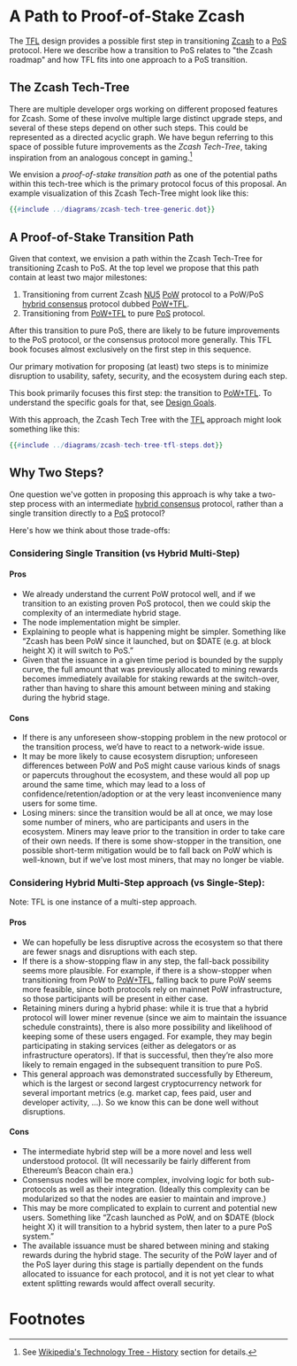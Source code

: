 # A Path to Proof-of-Stake Zcash

The [TFL](../terminology.md#definition-tfl) design provides a possible first step in transitioning [Zcash](https://z.cash) to a [PoS](../terminology.md#definition-pos) protocol. Here we describe how a transition to PoS relates to "the Zcash roadmap" and how TFL fits into one approach to a PoS transition.

## The Zcash Tech-Tree

There are multiple developer orgs working on different proposed features for Zcash. Some of these involve multiple large distinct upgrade steps, and several of these steps depend on other such steps. This could be represented as a directed acyclic graph. We have begun referring to this space of possible future improvements as the *Zcash Tech-Tree*, taking inspiration from an analogous concept in gaming.[^tech-tree-history]

We envision a *proof-of-stake transition path* as one of the potential paths within this tech-tree which is the primary protocol focus of this proposal. An example visualization of this Zcash Tech-Tree might look like this:

```dot process
{{#include ../diagrams/zcash-tech-tree-generic.dot}}
```

## A Proof-of-Stake Transition Path

Given that context, we envision a path within the Zcash Tech-Tree for transitioning Zcash to PoS. At the top level we propose that this path contain at least two major milestones:

1. Transitioning from current Zcash [NU5](../terminology.md#definition-nu5) [PoW](../terminology.md#definition-pow) protocol to a PoW/PoS [hybrid consensus](../terminology.md#definition-hybrid-consensus) protocol dubbed [PoW+TFL](../terminology.md#definition-pow-tfl).
2. Transitioning from [PoW+TFL](../terminology.md#definition-pow-tfl) to pure [PoS](../terminology.md#definition-pow-tfl) protocol.

After this transition to pure PoS, there are likely to be future improvements to the PoS protocol, or the consensus protocol more generally. This TFL book focuses almost exclusively on the first step in this sequence.

Our primary motivation for proposing (at least) two steps is to minimize disruption to usability, safety, security, and the ecosystem during each step.

This book primarily focuses this first step: the transition to [PoW+TFL](../terminology.md#definition-pow-tfl). To understand the specific goals for that, see [Design Goals](../overview/design-goals.md). 

With this approach, the Zcash Tech Tree with the [TFL](../terminology.md#definition-tfl) approach might look something like this:

```dot process
{{#include ../diagrams/zcash-tech-tree-tfl-steps.dot}}
```

## Why Two Steps?

One question we've gotten in proposing this approach is why take a two-step process with an intermediate [hybrid consensus](../terminology.md#definition-hybrid-consensus) protocol, rather than a single transition directly to a [PoS](../terminology.md#definition-pos) protocol? 

Here's how we think about those trade-offs:

### Considering Single Transition (vs Hybrid Multi-Step)

#### Pros
- We already understand the current PoW protocol well, and if we transition to an existing proven PoS protocol, then we could skip the complexity of an intermediate hybrid stage.
- The node implementation might be simpler.
- Explaining to people what is happening might be simpler. Something like “Zcash has been PoW since it launched, but on $DATE (e.g. at block height X) it will switch to PoS.”
- Given that the issuance in a given time period is bounded by the supply curve, the full amount that was previously allocated to mining rewards becomes immediately available for staking rewards at the switch-over, rather than having to share this amount between mining and staking during the hybrid stage.

#### Cons
- If there is any unforeseen show-stopping problem in the new protocol or the transition process, we’d have to react to a network-wide issue.
- It may be more likely to cause ecosystem disruption; unforeseen differences between PoW and PoS might cause various kinds of snags or papercuts throughout the ecosystem, and these would all pop up around the same time, which may lead to a loss of confidence/retention/adoption or at the very least inconvenience many users for some time.
- Losing miners: since the transition would be all at once, we may lose some number of miners, who are participants and users in the ecosystem. Miners may leave prior to the transition in order to take care of their own needs. If there is some show-stopper in the transition, one possible short-term mitigation would be to fall back on PoW which is well-known, but if we’ve lost most miners, that may no longer be viable.

### Considering Hybrid Multi-Step approach (vs Single-Step):

Note: TFL is one instance of a multi-step approach.

#### Pros
- We can hopefully be less disruptive across the ecosystem so that there are fewer snags and disruptions with each step.
- If there is a show-stopping flaw in any step, the fall-back possibility seems more plausible. For example, if there is a show-stopper when transitioning from PoW to [PoW+TFL](../terminology.md#definition-pow-tfl), falling back to pure PoW seems more feasible, since both protocols rely on mainnet PoW infrastructure, so those participants will be present in either case.
- Retaining miners during a hybrid phase: while it is true that a hybrid protocol will lower miner revenue (since we aim to maintain the issuance schedule constraints), there is also more possibility and likelihood of keeping some of these users engaged. For example, they may begin participating in staking services (either as delegators or as infrastructure operators). If that is successful, then they’re also more likely to remain engaged in the subsequent transition to pure PoS.
- This general approach was demonstrated successfully by Ethereum, which is the largest or second largest cryptocurrency network for several important metrics (e.g. market cap, fees paid, user and developer activity, …). So we know this can be done well without disruptions.

#### Cons
- The intermediate hybrid step will be a more novel and less well understood protocol. (It will necessarily be fairly different from Ethereum’s Beacon chain era.)
- Consensus nodes will be more complex, involving logic for both sub-protocols as well as their integration. (Ideally this complexity can be modularized so that the nodes are easier to maintain and improve.)
- This may be more complicated to explain to current and potential new users. Something like “Zcash launched as PoW, and on $DATE (block height X) it will transition to a hybrid system, then later to a pure PoS system.”
- The available issuance must be shared between mining and staking rewards during the hybrid stage. The security of the PoW layer and of the PoS layer during this stage is partially dependent on the funds allocated to issuance for each protocol, and it is not yet clear to what extent splitting rewards would affect overall security.

# Footnotes

[^tech-tree-history]: See [Wikipedia's Technology Tree - History](https://en.wikipedia.org/wiki/Technology_tree#History) section for details.
